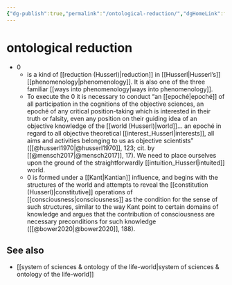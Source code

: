 ```yaml
---
{"dg-publish":true,"permalink":"/ontological-reduction/","dgHomeLink":false,"dgPassFrontmatter":false}
---
```


# ontological reduction
- 0
	- is a kind of [[reduction (Husserl)|reduction]] in [[Husserl|Husserl’s]] [[phenomenology|phenomenology]]. It is also one of the three familiar [[ways into phenomenology|ways into phenomenology]]. 
	- To execute the 0 it is necessary to conduct “an [[epoché|epoché]] of all participation in the cognitions of the objective sciences, an epoché of any critical position-taking which is interested in their truth or falsity, even any position on their guiding idea of an objective knowledge of the [[world (Husserl)|world]]… an epoché in regard to all objective theoretical [[interest_Husserl|interests]], all aims and activities belonging to us as objective scientists” ([[@husserl1970|@husserl1970]], 123; cit. by [[@mensch2017|@mensch2017]], 17). We need to place ourselves upon the ground of the straightforwardly [[intuition_Husserl|intuited]] world.
	- 0 is formed under a [[Kant|Kantian]] influence, and begins with the structures of the world and attempts to reveal the [[constitution (Husserl)|constitutive]] operations of [[consciousness|consciousness]] as the condition for the sense of such structures, similar to the way Kant point to certain domains of knowledge and argues that the contribution of consciousness are necessary preconditions for such knowledge ([[@bower2020|@bower2020]], 188).

## See also
- [[system of sciences & ontology of the life-world|system of sciences & ontology of the life-world]]
